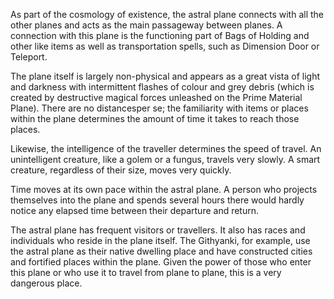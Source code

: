 

As part of the cosmology of existence, the astral plane connects with all the other planes and acts as the main passageway between planes. A connection with this plane is the functioning part of Bags of Holding and other like items as well as transportation spells, such as Dimension Door or Teleport.

The plane itself is largely non-physical and appears as a great vista of light and darkness with intermittent flashes of colour and grey debris \(which is created by destructive magical forces unleashed on the Prime Material Plane\). There are no distancesper se; the familiarity with items or places within the plane determines the amount of time it takes to reach those places.

Likewise, the intelligence of the traveller determines the speed of travel. An unintelligent creature, like a golem or a fungus, travels very slowly. A smart creature, regardless of their size, moves very quickly.

Time moves at its own pace within the astral plane. A person who projects themselves into the plane and spends several hours there would hardly notice any elapsed time between their departure and return.

The astral plane has frequent visitors or travellers. It also has races and individuals who reside in the plane itself. The Githyanki, for example, use the astral plane as their native dwelling place and have constructed cities and fortified places within the plane. Given the power of those who enter this plane or who use it to travel from plane to plane, this is a very dangerous place.

